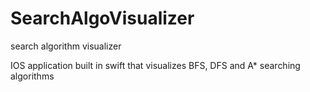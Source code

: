 # SearchAlgoVisualizer
 search algorithm visualizer
 
 IOS application built in swift that visualizes BFS, DFS and A* searching algorithms
